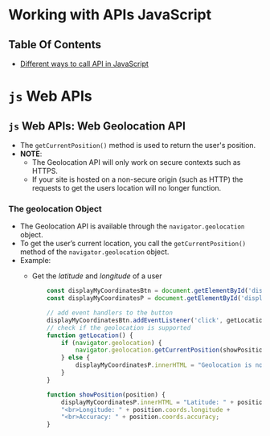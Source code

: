 # Working with APIs JavaScript

## Table Of Contents
- [Different ways to call API in JavaScript](#Different-ways-to-call-API-in-JavaScript)
    


# `js` Web APIs
## `js` Web APIs: Web Geolocation API
* The `getCurrentPosition()` method is used to return the user's position.
* __NOTE__:
  * The Geolocation API will only work on secure contexts such as HTTPS.
  * If your site is hosted on a non-secure origin (such as HTTP) the requests to get the users location will no longer function.

### The geolocation Object
* The Geolocation API is available through the `navigator.geolocation` object.
* To get the user’s current location, you call the `getCurrentPosition()` method of the `navigator.geolocation` object.
* Example:
  * Get the _latitude_ and _longitude_ of a user

    ```js
        const displayMyCoordinatesBtn = document.getElementById('displayMyCoordinatesBtn');
        const displayMyCoordinatesP = document.getElementById('displayMyCoordinatesP');

        // add event handlers to the button
        displayMyCoordinatesBtn.addEventListener('click', getLocation);
        // check if the geolocation is supported
        function getLocation() {
            if (navigator.geolocation) {
                navigator.geolocation.getCurrentPosition(showPosition);
            } else {
                displayMyCoordinatesP.innerHTML = "Geolocation is not supported on this browser!";
            }
        }

        function showPosition(position) {
            displayMyCoordinatesP.innerHTML = "Latitude: " + position.coords.latitude +
            "<br>Longitude: " + position.coords.longitude +
            "<br>Accuracy: " + position.coords.accuracy;
        }
    ```
